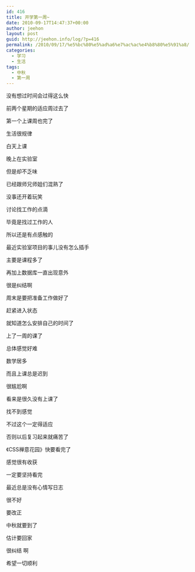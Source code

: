 ```yaml
---
id: 416
title: 开学第一周~
date: 2010-09-17T14:47:37+00:00
author: jeehon
layout: post
guid: http://jeehon.info/log/?p=416
permalink: /2010/09/17/%e5%bc%80%e5%ad%a6%e7%ac%ac%e4%b8%80%e5%91%a8/
categories:
  - 学习
  - 生活
tags:
  - 中秋
  - 第一周
---
```

没有想过时间会过得这么快
  
前两个星期的适应周过去了
  
第一个上课周也完了
  
生活很规律
  
白天上课
  
晚上在实验室
  
但是却不乏味
  
<!--more-->


  
已经跟师兄师姐们混熟了
  
没事还开着玩笑
  
讨论找工作的点滴
  
毕竟是找过工作的人
  
所以还是有点感触的
  
最近实验室项目的事儿没有怎么插手
  
主要是课程多了
  
再加上数据库一直出现意外
  
很是纠结啊
  
周末是要把准备工作做好了
  
赶紧进入状态
  
就知道怎么安排自己的时间了

上了一周的课了
  
总体感觉好难
  
数学居多
  
而且上课总是迟到
  
很尴尬啊
  
看来是很久没有上课了
  
找不到感觉
  
不过这个一定得适应
  
否则以后复习起来就痛苦了
  
《CSS禅意花园》快要看完了
  
感觉很有收获
  
一定要坚持看完
  
最近总是没有心情写日志
  
很不好
  
要改正

中秋就要到了
  
估计要回家
  
很纠结 啊
  
希望一切顺利